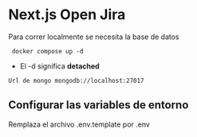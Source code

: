 # Next.js Open Jira

Para correr localmente se necesita la base de datos

````
 docker compose up -d

````

* El -d significa __detached__


````
Url de mongo mongodb://localhost:27017
````

## Configurar las variables de entorno

Remplaza el archivo .env.template por .env
